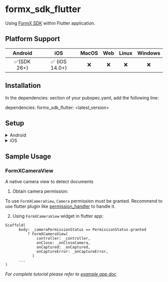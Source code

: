 # formx_sdk_flutter

Using [FormX SDK](https://help.formx.ai/docs/getting-started) within Flutter application.


## Platform Support

|  Android   |      iOS      | MacOS |  Web  | Linux | Windows |
| :--------: | :-----------: | :---: | :---: | :---: | :-----: |
| ✅(SDK 26+) | ✅ (iOS 14.0+) |   ❌   |   ❌   |   ❌   |    ❌    |

## Installation

In the dependencies: section of your pubspec.yaml, add the following line:

dependencies:
  formx_sdk_flutter: <latest_version>

## Setup

<details>
<summary>Android</summary>

1. Set the `minSdkVersion` in `android/app/build.gradle`:

```
android {
    defaultConfig {
        minSdkVersion 26
    }
}
```

2. Replace base activity with `FlutterFragmentActivity`

```
class MainActivity: FlutterFragmentActivity() {
}
```
</details>

<details>
<summary>iOS</summary>

1. Update `Podfile` with:
```
target 'Runner' do

  ....skiped...

  pod 'FormX', :git => 'https://github.com/oursky/formx-sdk.git', tag: '0.2.3'

  ....skiped...
```

2. Set minimum deployments to `14.0`

</details>


## Sample Usage

### FormXCameraView

A native camera view to detect documents

1. Obtain camera permission:

To use `FormXCameraView`, `Camera` permission must be granted. Recommend to use flutter plugin like [permission_handler](https://pub.dev/packages/permission_handler) to handle it.


2. Using `FormXCameraView` widget in flutter app:

```
Scaffold(
      body: _cameraPermissionStatus == PermissionStatus.granted
          ? FormXCameraView(
              controller: _controller,
              onClose: _onCloseCamera,
              onCaptured: _onCaptured,
              onCaptureError: _onCaptureError,
            )
      ...
)
```
_For complete tutorial please refer to [example app doc](./example/README.md)_ 

